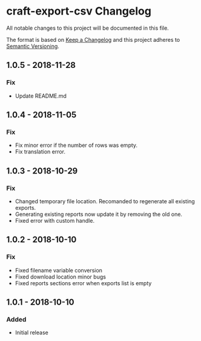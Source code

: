 # craft-export-csv Changelog

All notable changes to this project will be documented in this file.

The format is based on [Keep a Changelog](http://keepachangelog.com/) and this project adheres to [Semantic Versioning](http://semver.org/).

## 1.0.5 - 2018-11-28
### Fix
- Update README.md

## 1.0.4 - 2018-11-05
### Fix
- Fix minor error if the number of rows was empty.
- Fix translation error.

## 1.0.3 - 2018-10-29
### Fix
- Changed temporary file location. Recomanded to regenerate all existing exports.
- Generating existing reports now update it by removing the old one.
- Fixed error with custom handle.

## 1.0.2 - 2018-10-10
### Fix
- Fixed filename variable conversion
- Fixed download location minor bugs
- Fixed reports sections error when exports list is empty

## 1.0.1 - 2018-10-10
### Added
- Initial release
